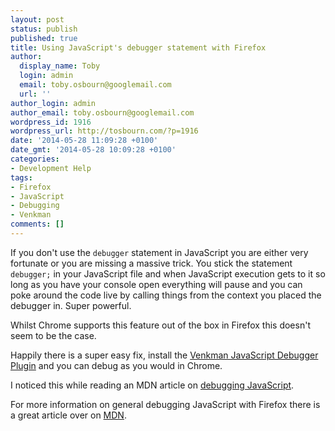 ```yaml
---
layout: post
status: publish
published: true
title: Using JavaScript's debugger statement with Firefox
author:
  display_name: Toby
  login: admin
  email: toby.osbourn@googlemail.com
  url: ''
author_login: admin
author_email: toby.osbourn@googlemail.com
wordpress_id: 1916
wordpress_url: http://tosbourn.com/?p=1916
date: '2014-05-28 11:09:28 +0100'
date_gmt: '2014-05-28 10:09:28 +0100'
categories:
- Development Help
tags:
- Firefox
- JavaScript
- Debugging
- Venkman
comments: []
---
```

<p>If you don't use the <code>debugger</code> statement in JavaScript you are either very fortunate or you are missing a massive trick. You stick the statement <code>debugger;</code> in your JavaScript file and when JavaScript execution gets to it so long as you have your console open everything will pause and you can poke around the code live by calling things from the context you placed the debugger in. Super powerful.</p>
<p>Whilst Chrome supports this feature out of the box in Firefox this doesn't seem to be the case.</p>
<p>Happily there is a super easy fix, install the <a href="https://addons.mozilla.org/en-US/firefox/addon/javascript-debugger/">Venkman JavaScript Debugger Plugin</a> and you can debug as you would in Chrome.</p>
<p>I noticed this while reading an MDN article on <a href="https://developer.mozilla.org/en/docs/Debugging_JavaScript#Call_stack">debugging JavaScript</a>.</p>
<p>For more information on general debugging JavaScript with Firefox there is a great article over on <a href="https://developer.mozilla.org/en-US/docs/Tools/Debugger">MDN</a>.</p>
